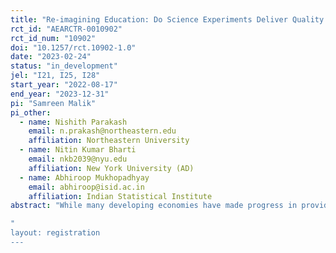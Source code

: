```yaml
---
title: "Re-imagining Education: Do Science Experiments Deliver Quality Education?"
rct_id: "AEARCTR-0010902"
rct_id_num: "10902"
doi: "10.1257/rct.10902-1.0"
date: "2023-02-24"
status: "in_development"
jel: "I21, I25, I28"
start_year: "2022-08-17"
end_year: "2023-12-31"
pi: "Samreen Malik"
pi_other:
  - name: Nishith Parakash
    email: n.prakash@northeastern.edu
    affiliation: Northeastern University
  - name: Nitin Kumar Bharti
    email: nkb2039@nyu.edu
    affiliation: New York University (AD)
  - name: Abhiroop Mukhopadhyay
    email: abhiroop@isid.ac.in
    affiliation: Indian Statistical Institute
abstract: "While many developing economies have made progress in providing access to education, the provision of quality education that delivers life-long learning, learning-how-to-learn, and developing the ability to apply knowledge to unfamiliar circumstances is essentially absent. In collaboration with the Agastya foundation, we conduct a randomized controlled trial in public schools in Uttar Pradesh (UP) to evaluate an intervention that provides alternative science-based pedagogy -- described as discovery-based pedagogy -- in 68 "treatment" schools which are then compared to 64 "control" schools. We aim to evaluate the impact of the intervention on students' life-long learning skills which are transferable and that go beyond academic success. Transferable skills are not taught using a textbook but have to be developed through the teaching and learning experience, which is the focus of this alternative pedagogy and we investigate whether the intervention resulted in improvement in students' overall creativity, curiosity, confidence, commitment and content-based learning but also in terms of scientific skills.     
"
layout: registration
---
```



